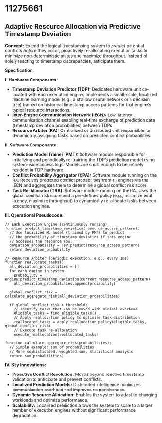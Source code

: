 # 11275661

## Adaptive Resource Allocation via Predictive Timestamp Deviation

**Concept:** Extend the logical timestamping system to *predict* potential conflicts *before* they occur, proactively re-allocating execution tasks to minimize non-deterministic states and maximize throughput.  Instead of solely reacting to timestamp discrepancies, anticipate them.

**Specification:**

**I. Hardware Components:**

*   **Timestamp Deviation Predictor (TDP):** Dedicated hardware unit co-located with each execution engine.  Implements a small-scale, localized machine learning model (e.g., a shallow neural network or a decision tree) trained on historical timestamp access patterns for that engine’s typical resource interactions.
*   **Inter-Engine Communication Network (IECN):** Low-latency communication channel enabling real-time exchange of prediction data (timestamp deviation probabilities) between TDPs.
*   **Resource Arbiter (RA):** Centralized or distributed unit responsible for dynamically assigning tasks based on predicted conflict probabilities.

**II. Software Components:**

*   **Prediction Model Trainer (PMT):**  Software module responsible for initializing and periodically re-training the TDP’s prediction model using system-wide access logs.  Models are small enough to be entirely resident in TDP hardware.
*   **Conflict Probability Aggregator (CPA):** Software module running on the RA.  Receives predicted conflict probabilities from all engines via the IECN and aggregates them to determine a global conflict risk score.
*   **Task Re-Allocator (TRA):** Software module running on the RA. Uses the global conflict risk score and a pre-defined policy (e.g., minimize total latency, maximize throughput) to dynamically re-allocate tasks between execution engines.

**III. Operational Pseudocode:**

```pseudocode
// Each Execution Engine (continuously running)
function predict_timestamp_deviation(resource_access_pattern):
  // Use localized ML model (trained by PMT) to predict
  // the probability of timestamp deviation if this engine
  // accesses the resource now.
  deviation_probability = TDP.predict(resource_access_pattern)
  return deviation_probability

// Resource Arbiter (periodic execution, e.g., every 1ms)
function reallocate_tasks():
  all_deviation_probabilities = []
  for each engine in system:
    probability = engine.predict_timestamp_deviation(current_resource_access_pattern)
    all_deviation_probabilities.append(probability)

  global_conflict_risk = calculate_aggregate_risk(all_deviation_probabilities)

  if global_conflict_risk > threshold:
    // Identify tasks that can be moved with minimal overhead
    eligible_tasks = find_eligible_tasks()
    // Apply reallocation policy to optimize task distribution
    reallocated_tasks = apply_reallocation_policy(eligible_tasks, global_conflict_risk)
    // Execute task re-allocation
    execute_reallocation(reallocated_tasks)

function calculate_aggregate_risk(probabilities):
  // Simple example: sum of probabilities
  // More sophisticated: weighted sum, statistical analysis
  return sum(probabilities)
```

**IV. Key Innovations:**

*   **Proactive Conflict Resolution:** Moves beyond reactive timestamp validation to anticipate and prevent conflicts.
*   **Localized Prediction Models:** Distributed intelligence minimizes communication overhead and improves responsiveness.
*   **Dynamic Resource Allocation:** Enables the system to adapt to changing workloads and optimize performance.
*   **Scalability:**  Localized prediction allows the system to scale to a larger number of execution engines without significant performance degradation.